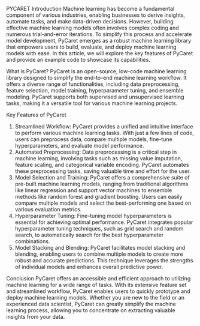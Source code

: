 PYCARET
 Introduction
Machine learning has become a fundamental component of various industries, enabling businesses to derive insights, automate tasks, and make data-driven decisions. However, building effective machine learning models often involves complex coding and numerous trial-and-error iterations. To simplify this process and accelerate model development, PyCaret emerges as a robust machine learning library that empowers users to build, evaluate, and deploy machine learning models with ease. In this article, we will explore the key features of PyCaret and provide an example code to showcase its capabilities.

What is PyCaret?
PyCaret is an open-source, low-code machine learning library designed to simplify the end-to-end machine learning workflow. It offers a diverse range of functionalities, including data preprocessing, feature selection, model training, hyperparameter tuning, and ensemble modeling. PyCaret supports both supervised and unsupervised learning tasks, making it a versatile tool for various machine learning projects.

Key Features of PyCaret
1. Streamlined Workflow: PyCaret provides a unified and intuitive interface to perform various machine learning tasks. With just a few lines of code, users can preprocess data, compare multiple models, fine-tune hyperparameters, and evaluate model performance.
2. Automated Preprocessing: Data preprocessing is a critical step in machine learning, involving tasks such as missing value imputation, feature scaling, and categorical variable encoding. PyCaret automates these preprocessing tasks, saving valuable time and effort for the user.
3. Model Selection and Training: PyCaret offers a comprehensive suite of pre-built machine learning models, ranging from traditional algorithms like linear regression and support vector machines to ensemble methods like random forest and gradient boosting. Users can easily compare multiple models and select the best-performing one based on various evaluation metrics.
4. Hyperparameter Tuning: Fine-tuning model hyperparameters is essential for achieving optimal performance. PyCaret integrates popular hyperparameter tuning techniques, such as grid search and random search, to automatically search for the best hyperparameter combinations.
5. Model Stacking and Blending: PyCaret facilitates model stacking and blending, enabling users to combine multiple models to create more robust and accurate predictions. This technique leverages the strengths of individual models and enhances overall predictive power.

 

 

   




Conclusion
PyCaret offers an accessible and efficient approach to utilizing machine learning for a wide range of tasks. With its extensive feature set and streamlined workflow, PyCaret enables users to quickly prototype and deploy machine learning models. Whether you are new to the field or an experienced data scientist, PyCaret can greatly simplify the machine learning process, allowing you to concentrate on extracting valuable insights from your data.
